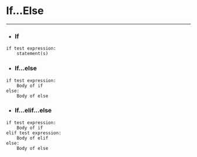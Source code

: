 # If...Else
---

- ### If
~~~~
if test expression:
    statement(s)
~~~~
- ### If...else
~~~~
if test expression:
    Body of if
else:
    Body of else
~~~~
- ### If...elif...else
~~~~
if test expression:
    Body of if
elif test expression:
    Body of elif
else: 
    Body of else
~~~~